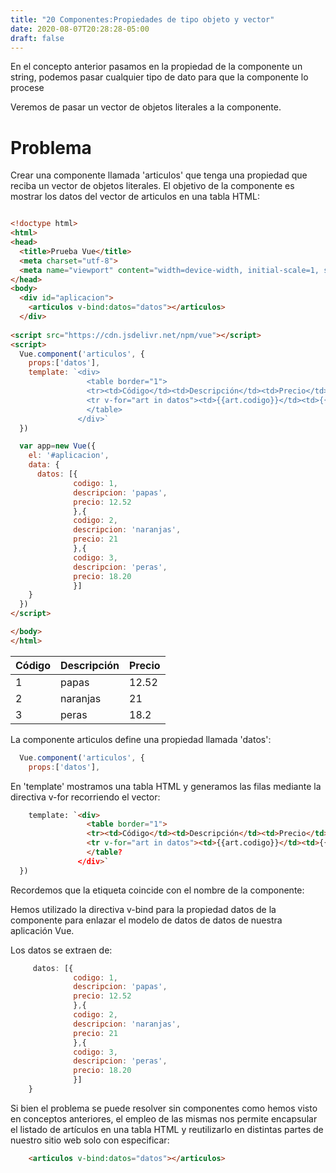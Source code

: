 ```yaml
---
title: "20 Componentes:Propiedades de tipo objeto y vector"
date: 2020-08-07T20:28:28-05:00
draft: false
---
```


En el concepto anterior pasamos en la propiedad de la componente un string, podemos pasar cualquier tipo de dato para que la componente lo procese

Veremos de pasar un vector de objetos literales a la componente.

# Problema
Crear una componente llamada 'articulos' que tenga una propiedad que reciba un vector de objetos literales. El objetivo de la componente es mostrar los datos del vector de articulos en una tabla HTML:

```html

<!doctype html>
<html>
<head>
  <title>Prueba Vue</title> 
  <meta charset="utf-8">
  <meta name="viewport" content="width=device-width, initial-scale=1, shrink-to-fit=no">
</head>
<body>
  <div id="aplicacion">
    <articulos v-bind:datos="datos"></articulos>
  </div>
  
<script src="https://cdn.jsdelivr.net/npm/vue"></script>
<script>
  Vue.component('articulos', {
    props:['datos'],
    template: `<div>
                 <table border="1">
                 <tr><td>Código</td><td>Descripción</td><td>Precio</td></tr>
                 <tr v-for="art in datos"><td>{{art.codigo}}</td><td>{{art.descripcion}}</td><td>{{art.precio}}</td></tr>
                 </table>
               </div>`
  })

  var app=new Vue({
    el: '#aplicacion',
    data: {
      datos: [{
              codigo: 1, 
              descripcion: 'papas',
              precio: 12.52
              },{
              codigo: 2, 
              descripcion: 'naranjas',
              precio: 21
              },{
              codigo: 3, 
              descripcion: 'peras',
              precio: 18.20
              }]      
    }
  })
</script>

</body>
</html>
```

|Código|Descripción|Precio|
|------|-----------|------|
|1     | papas	   |12.52 |
|2	   | naranjas  |21    |
|3	   | peras	   |18.2  |

La componente articulos define una propiedad llamada 'datos':

```javascript
  Vue.component('articulos', {
    props:['datos'],
```

En 'template' mostramos una tabla HTML y generamos las filas mediante la directiva v-for recorriendo el vector:

```html
    template: `<div>
                 <table border="1">
                 <tr><td>Código</td><td>Descripción</td><td>Precio</td></tr>
                 <tr v-for="art in datos"><td>{{art.codigo}}</td><td>{{art.descripcion}}</td><td>{{art.precio}}</td></tr>
                 </table?
               </div>`
  })
```

Recordemos que la etiqueta coincide con el nombre de la componente:

    
Hemos utilizado la directiva v-bind para la propiedad datos de la componente para enlazar el modelo de datos de datos de nuestra aplicación Vue.

Los datos se extraen de:

```javascript
     datos: [{
              codigo: 1, 
              descripcion: 'papas',
              precio: 12.52
              },{
              codigo: 2, 
              descripcion: 'naranjas',
              precio: 21
              },{
              codigo: 3, 
              descripcion: 'peras',
              precio: 18.20
              }]      
    }
```

Si bien el problema se puede resolver sin componentes como hemos visto en conceptos anteriores, el empleo de las mismas nos permite encapsular el listado de artículos en una tabla HTML y reutilizarlo en distintas partes de nuestro sitio web solo con especificar:

```html
    <articulos v-bind:datos="datos"></articulos>
```